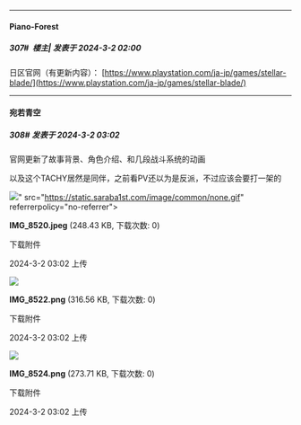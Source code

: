 ﻿
*****

####  Piano-Forest  
##### 307#         楼主| 发表于 2024-3-2 02:00

日区官网（有更新内容）：
[https://www.playstation.com/ja-jp/games/stellar-blade/](https://www.playstation.com/ja-jp/games/stellar-blade/)


*****

####  宛若青空  
##### 308#       发表于 2024-3-2 03:02

官网更新了故事背景、角色介绍、和几段战斗系统的动画

以及这个TACHY居然是同伴，之前看PV还以为是反派，不过应该会要打一架的

<img src="https://img.saraba1st.com/forum/202403/02/030215eztf65algl4tftvq.jpeg" referrerpolicy="no-referrer">" src="https://static.saraba1st.com/image/common/none.gif" referrerpolicy="no-referrer">

<strong>IMG_8520.jpeg</strong> (248.43 KB, 下载次数: 0)

下载附件

2024-3-2 03:02 上传

<img src="https://img.saraba1st.com/forum/202403/02/030216byec03te3d30y4d3.png" referrerpolicy="no-referrer">

<strong>IMG_8522.png</strong> (316.56 KB, 下载次数: 0)

下载附件

2024-3-2 03:02 上传

<img src="https://img.saraba1st.com/forum/202403/02/030216mo43voo4z4o2zrr4.png" referrerpolicy="no-referrer">

<strong>IMG_8524.png</strong> (273.71 KB, 下载次数: 0)

下载附件

2024-3-2 03:02 上传

